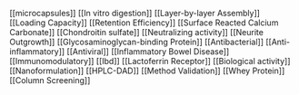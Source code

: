[[microcapsules]]
[[In vitro digestion]]
[[Layer-by-layer Assembly]]
[[Loading Capacity]]
[[Retention Efficiency]]
[[Surface Reacted Calcium Carbonate]]
[[Chondroitin sulfate]]
[[Neutralizing activity]]
[[Neurite Outgrowth]]
[[Glycosaminoglycan-binding Protein]]
[[Antibacterial]]
[[Anti-inflammatory]]
[[Antiviral]]
[[Inflammatory Bowel Disease]]
[[Immunomodulatory]]
[[Ibd]]
[[Lactoferrin Receptor]]
[[Biological activity]]
[[Nanoformulation]]
[[HPLC-DAD]]
[[Method Validation]]
[[Whey Protein]]
[[Column Screening]]
